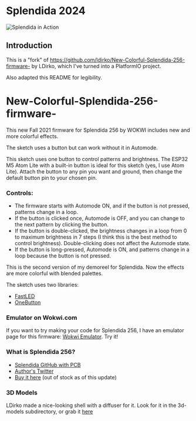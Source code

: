 # Splendida 2024

![Splendida in Action](https://raw.githubusercontent.com/costyn/Splendida2024/refs/heads/main/extras/Seamless%20Paper%20Diffusor/Completed.jpeg)

## Introduction
This is a "fork" of https://github.com/ldirko/New-Colorful-Splendida-256-firmware- by LDirko, which I've turned into a PlatformIO project.

Also adapted this README for legibility.

# New-Colorful-Splendida-256-firmware-
This new Fall 2021 firmware for Splendida 256 by WOKWI includes new and more colorful effects.

The sketch uses a button but can work without it in Automode.

This sketch uses one button to control patterns and brightness. The ESP32 M5 Atom Lite with a built-in button is ideal for this sketch (yes, I use Atom Lite). Attach the button to any pin you want and ground, then change the default button pin to your chosen pin.

### Controls:

- The firmware starts with Automode ON, and if the button is not pressed, patterns change in a loop.
- If the button is clicked once, Automode is OFF, and you can change to the next pattern by clicking the button.
- If the button is double-clicked, the brightness changes in a loop from 0 to maximum brightness in 7 steps (I think this is the best method to control brightness). Double-clicking does not affect the Automode state.
- If the button is long-pressed, Automode is ON, and patterns change in a loop because the button is not pressed.

This is the second version of my demoreel for Splendida. Now the effects are more colorful with blended palettes.

The sketch uses two libraries: 
* [FastLED](https://github.com/FastLED/FastLED)
* [OneButton](https://github.com/mathertel/OneButton)

### Emulator on Wokwi.com
If you want to try making your code for Splendida 256, I have an emulator page for this firmware: [Wokwi Emulator](https://wokwi.com/arduino/projects/309967369971696194). Try it!

### What is Splendida 256?

- [Splendida GitHub with PCB](https://github.com/wokwi/splendida)
- [Author's Twitter](https://twitter.com/UriShaked)
- [Buy it here](https://www.tindie.com/products/wokwi/splendida/) (out of stock as of this update)


### 3D Models 
LDirko made a nice-looking shell with a diffuser for it. Look for it in the 3d-models subdirectory, or grab it [here](https://www.thingiverse.com/thing:4791860)

